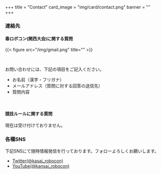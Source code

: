 +++
title = "Contact"
card_image =  "img/card/contact.png"
banner = ""
+++

### 連絡先
#### 春ロボコン(関西大会)に関する質問
{{< figure src="/img/gmail.png" title="" >}}

<br>

お問い合わせには、下記の項目をご記入ください。  

- お名前（漢字・フリガナ）  
- メールアドレス（質問に対する回答の送信先）  
- 質問内容  

<br>

#### 競技ルールに関する質問

現在は受け付けておりません。

### 各種SNS

下記SNSにて随時情報発信を行っております。フォローよろしくお願いします。

- [Twitter(@kasai_robocon)](https://twitter.com/@kansai_robocon)
- [YouTube(@kansai_robocon)](https://youtube.com/@kansai_robocon)
